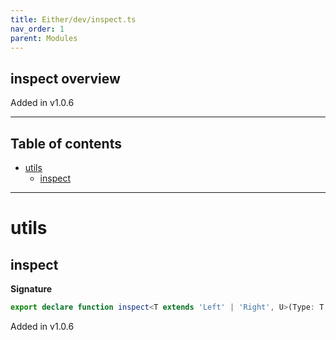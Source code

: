 ```yaml
---
title: Either/dev/inspect.ts
nav_order: 1
parent: Modules
---
```


## inspect overview

Added in v1.0.6

---

<h2 class="text-delta">Table of contents</h2>

- [utils](#utils)
  - [inspect](#inspect)

---

# utils

## inspect

**Signature**

```ts
export declare function inspect<T extends 'Left' | 'Right', U>(Type: T, x: U): I_Inspect<T, U>
```

Added in v1.0.6
